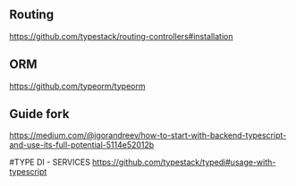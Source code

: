 ## Routing
https://github.com/typestack/routing-controllers#installation
## ORM 
https://github.com/typeorm/typeorm
## Guide fork
https://medium.com/@igorandreev/how-to-start-with-backend-typescript-and-use-its-full-potential-5114e52012b

#TYPE DI - SERVICES 
https://github.com/typestack/typedi#usage-with-typescript